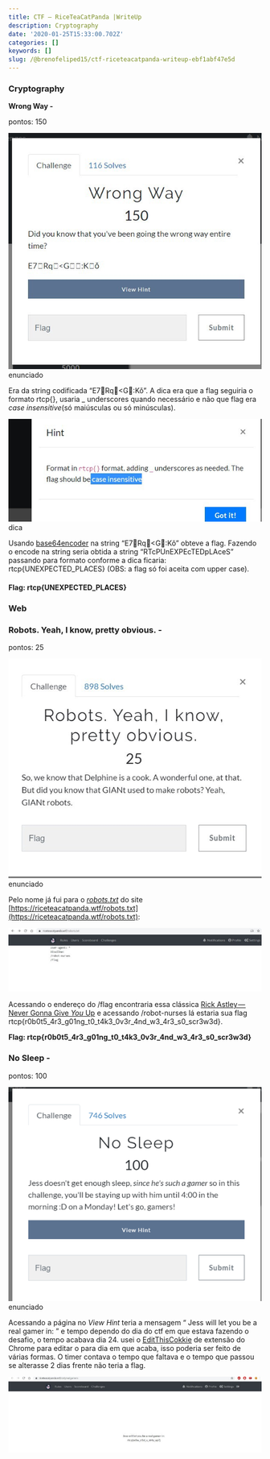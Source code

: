 ```yaml
---
title: CTF — RiceTeaCatPanda |WriteUp
description: Cryptography
date: '2020-01-25T15:33:00.702Z'
categories: []
keywords: []
slug: /@brenofeliped15/ctf-riceteacatpanda-writeup-ebf1abf47e5d
---
```


### Cryptography

**Wrong Way -**

pontos: 150

![enunciado](img\1__z__XEWR78kIzl3E5McWPn6g.jpeg)
enunciado

Era da string codificada “E7Rq<G:Kǒ”. A dica era que a flag seguiria o formato rtcp{}, usaria \_ underscores quando necessário e não que flag era _case insensitive_(só maiúsculas ou só minúsculas).

![dica](img\1__EOEXnWaQxtb8u0ZT4L8wtw.jpeg)
dica

Usando [base64encoder](https://www.base64encode.org/) na string “E7Rq<G:Kǒ” obteve a flag. Fazendo o encode na string seria obtida a string “RTcPUnEXPEcTEDpLAceS” passando para formato conforme a dica ficaria: rtcp{UNEXPECTED\_PLACES} (OBS: a flag só foi aceita com upper case).

#### Flag: rtcp{UNEXPECTED\_PLACES}

### Web

### Robots. Yeah, I know, pretty obvious. -

pontos: 25

![enunciado](img\1__c9ZZtdf4iqPKqS6YVwNvkg.jpeg)
enunciado

Pelo nome já fui para o [_robots.txt_](https://rockcontent.com/blog/robots-txt/)  do site [https://riceteacatpanda.wtf/robots.txt](https://riceteacatpanda.wtf/robots.txt):

![](img\1__X__qJqkvLkMM2sg9Yguh__uA.jpeg)

Acessando o endereço do /flag encontraria essa clássica [Rick Astley — Never Gonna Give _You_ Up](https://youtu.be/dQw4w9WgXcQ) e acessando /robot-nurses lá estaria sua flag rtcp{r0b0t5\_4r3\_g01ng\_t0\_t4k3\_0v3r\_4nd\_w3\_4r3\_s0\_scr3w3d}.

**Flag: rtcp{r0b0t5\_4r3\_g01ng\_t0\_t4k3\_0v3r\_4nd\_w3\_4r3\_s0\_scr3w3d}**

### No Sleep -

pontos: 100

![enunciado](img\1__k8vRkxIyBbnWLNHltjo__hg.png)
enunciado

Acessando a página no _View Hint_ teria a mensagem “ Jess will let you be a real gamer in: ” e tempo dependo do dia do ctf em que estava fazendo o desafio, o tempo acabava dia 24. usei o [EditThisCokkie](http://www.editthiscookie.com/) de extensão do Chrome para editar o para dia em que acaba, isso poderia ser feito de várias formas. O timer contava o tempo que faltava e o tempo que passou se alterasse 2 dias frente não teria a flag.

![](img\1__PBOCIh7zdq99XMB9NikymA.jpeg)